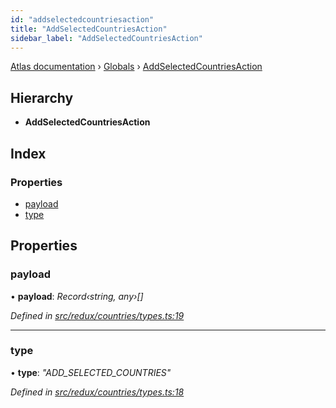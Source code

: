 ```yaml
---
id: "addselectedcountriesaction"
title: "AddSelectedCountriesAction"
sidebar_label: "AddSelectedCountriesAction"
---
```


[Atlas documentation](../index.md) › [Globals](../globals.md) › [AddSelectedCountriesAction](addselectedcountriesaction.md)

## Hierarchy

* **AddSelectedCountriesAction**

## Index

### Properties

* [payload](addselectedcountriesaction.md#payload)
* [type](addselectedcountriesaction.md#type)

## Properties

###  payload

• **payload**: *Record‹string, any›[]*

*Defined in [src/redux/countries/types.ts:19](https://github.com/chronark/atlas/blob/aa952e2/src/redux/countries/types.ts#L19)*

___

###  type

• **type**: *"ADD_SELECTED_COUNTRIES"*

*Defined in [src/redux/countries/types.ts:18](https://github.com/chronark/atlas/blob/aa952e2/src/redux/countries/types.ts#L18)*
